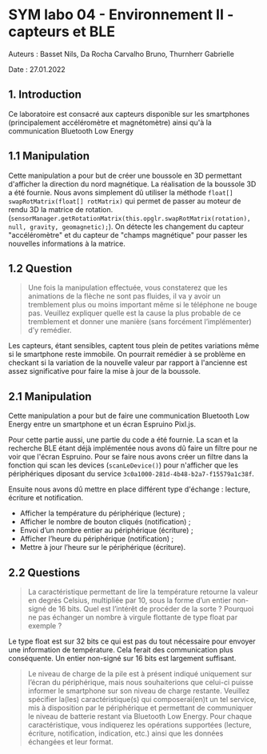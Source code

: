 # SYM labo 04 - Environnement II - capteurs et BLE

Auteurs : Basset Nils, Da Rocha Carvalho Bruno, Thurnherr Gabrielle

Date : 27.01.2022

## 1. Introduction

Ce laboratoire est consacré aux capteurs disponible sur les smartphones (principalement accéléromètre et magnétomètre) ainsi qu'à la communication Bluetooth Low Energy

## 1.1 Manipulation

Cette manipulation a pour but de créer une boussole en 3D permettant d'afficher la direction du nord magnétique. La réalisation de la boussole 3D a été fournie. Nous avons simplement dû utiliser la méthode `float[]` `swapRotMatrix(float[] rotMatrix)` qui permet de passer au moteur de rendu 3D la matrice de rotation. (`sensorManager.getRotationMatrix(this.opglr.swapRotMatrix(rotation), null, gravity, geomagnetic);`). On détecte les changement du capteur "accéléromètre" et du capteur de "champs magnétique" pour passer les nouvelles informations à la matrice.

## 1.2 Question

>  Une fois la manipulation effectuée, vous constaterez que les animations de la flèche ne sont pas fluides, il va y avoir un tremblement plus ou moins important même si le téléphone ne bouge pas. Veuillez expliquer quelle est la cause la plus probable de ce tremblement et donner une manière (sans forcément l’implémenter) d’y remédier.

Les capteurs, étant sensibles, captent tous plein de petites variations même si le smartphone reste immobile. On pourrait remédier à se problème en checkant si la variation de la nouvelle valeur par rapport à l'ancienne est assez significative pour faire la mise à jour de la boussole.

## 2.1 Manipulation

Cette manipulation a pour but de faire une communication Bluetooth Low Energy entre un smartphone et un écran Espruino Pixl.js. 

Pour cette partie aussi, une partie du code a été fournie. La scan et la recherche BLE étant déjà implémentée nous avons dû faire un filtre pour ne voir que l'écran Espruino. Pour se faire nous avons créer un filtre dans la fonction qui scan les devices (`scanLeDevice()`) pour n'afficher que les périphériques diposant du service `3c0a1000-281d-4b48-b2a7-f15579a1c38f`. 

Ensuite nous avons dû mettre en place différent type d'échange : lecture, écriture et notification.

- Afficher la température du périphérique (lecture) ;
- Afficher le nombre de bouton cliqués (notification) ;
- Envoi d’un nombre entier au périphérique (écriture) ;
- Afficher l’heure du périphérique (notification) ;
- Mettre à jour l’heure sur le périphérique (écriture).

## 2.2 Questions

> La caractéristique permettant de lire la température retourne la valeur en degrés Celsius, multipliée par 10, sous la forme d’un entier non-signé de 16 bits. Quel est l’intérêt de procéder de la sorte ? Pourquoi ne pas échanger un nombre à virgule flottante de type float par exemple ?

Le type float est sur 32 bits ce qui est pas du tout nécessaire pour envoyer une information de température. Cela ferait des communication plus conséquente. Un entier non-signé sur 16 bits est largement suffisant.

> Le niveau de charge de la pile est à présent indiqué uniquement sur l’écran du périphérique, mais nous souhaiterions que celui-ci puisse informer le smartphone sur son niveau de charge restante. Veuillez spécifier la(les) caractéristique(s) qui composerai(en)t un tel service, mis à disposition par le périphérique et permettant de communiquer le niveau de batterie restant via Bluetooth Low Energy. Pour chaque caractéristique, vous indiquerez les opérations supportées (lecture, écriture, notification, indication, etc.) ainsi que les données échangées et leur format.